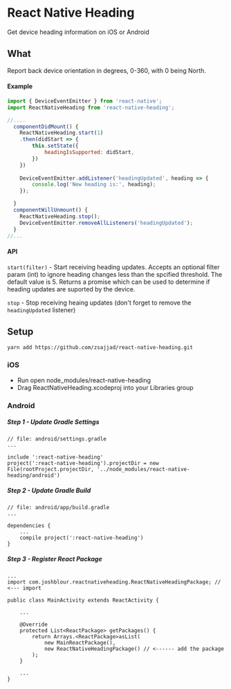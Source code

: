 # React Native Heading
Get device heading information on iOS or Android

## What
Report back device orientation in degrees, 0-360, with 0 being North.

#### Example
```javascript
import { DeviceEventEmitter } from 'react-native';
import ReactNativeHeading from 'react-native-heading';

//....
  componentDidMount() {
    ReactNativeHeading.start(1)
	.then(didStart => {
		this.setState({
			headingIsSupported: didStart,
		})
	})
	
    DeviceEventEmitter.addListener('headingUpdated', heading => {
    	console.log('New heading is:', heading);
    });

  }
  componentWillUnmount() {
  	ReactNativeHeading.stop();
  	DeviceEventEmitter.removeAllListeners('headingUpdated');
  }
//...
```


#### API

`start(filter)` - Start receiving heading updates. Accepts an optional filter param (int) to ignore heading changes less than the spcified threshold. The default value is 5. Returns a promise which can be used to determine if heading updates are suported by the device.

`stop` - Stop receiving heaing updates (don't forget to remove the `headingUpdated` listener)


## Setup

```
yarn add https://github.com/zsajjad/react-native-heading.git
```

### iOS
* Run open node_modules/react-native-heading
* Drag ReactNativeHeading.xcodeproj into your Libraries group

### Android
##### Step 1 - Update Gradle Settings

```
// file: android/settings.gradle
...

include ':react-native-heading'
project(':react-native-heading').projectDir = new File(rootProject.projectDir, '../node_modules/react-native-heading/android')
```
##### Step 2 - Update Gradle Build

```
// file: android/app/build.gradle
...

dependencies {
    ...
    compile project(':react-native-heading')
}
```
##### Step 3 - Register React Package
```
...
import com.joshblour.reactnativeheading.ReactNativeHeadingPackage; // <--- import

public class MainActivity extends ReactActivity {

    ...

    @Override
    protected List<ReactPackage> getPackages() {
        return Arrays.<ReactPackage>asList(
            new MainReactPackage(),
            new ReactNativeHeadingPackage() // <------ add the package
        );
    }

    ...
}
```
